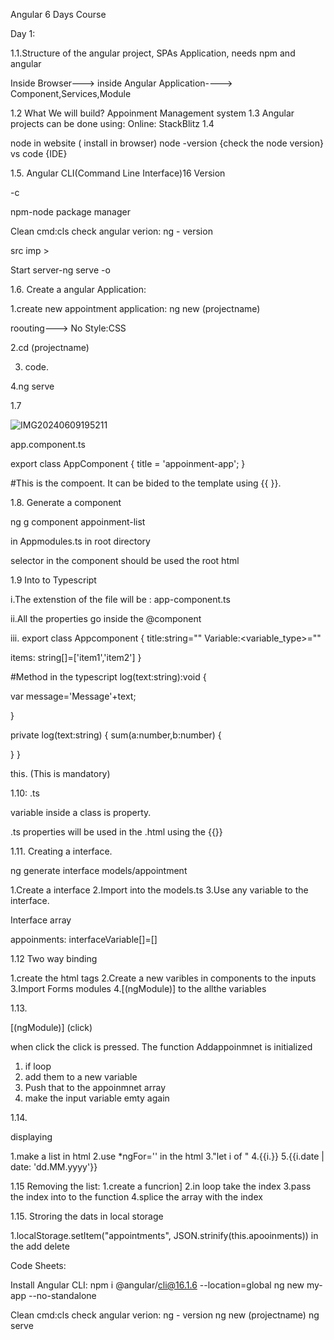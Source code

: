 Angular 6 Days Course

Day 1:

1.1.Structure of the angular project, SPAs Application, needs npm and angular

Inside Browser---> inside Angular Application----> Component,Services,Module



1.2 What We will build? Appoinment Management system
1.3 Angular projects can be done using: Online: StackBlitz
1.4


node in website ( install  in browser)
node -version {check the node version}
vs code {IDE}

1.5. Angular CLI(Command Line Interface)16 Version

-c


npm-node package manager

Clean cmd:cls
check angular verion: ng - version

src imp > 

Start server-ng serve -o




1.6.   Create a angular Application: 



1.create new appointment application:  ng new (projectname)

roouting---> No
Style:CSS

2.cd (projectname)  

3. code.

4.ng serve




1.7

![IMG20240609195211](https://github.com/giriselvansridhar/Appoinment-App/assets/131362593/c6a192e5-be0f-4db1-a336-f923de978933)







app.component.ts


export class AppComponent {
  title = 'appoinment-app';
}



#This is the compoent. It can be bided to the template using {{ }}.




1.8. Generate a component

ng  g component appoinment-list

in Appmodules.ts in root directory 


selector in the component should be used the root html




1.9 Into to Typescript


i.The extenstion of the file will be : app-component.ts


ii.All the properties go inside the @component

iii. export class Appcomponent
{
title:string=""
Variable:<variable_type>=""

items: string[]=['item1','item2']
}


#Method in the typescript
log(text:string):void
{



var message='Message'+text;


}

private log(text:string)
{
sum(a:number,b:number)
{

}
}


this. (This is mandatory)

1.10: .ts


variable inside a class is property.

.ts properties will be used in the .html using the {{}}

1.11. Creating a interface.


ng generate interface models/appointment


1.Create a interface
2.Import into the models.ts
3.Use any variable to the interface.

Interface array

appoinments: interfaceVariable[]=[]


1.12 Two way binding

1.create the html tags
2.Create a new varibles in components to the inputs
3.Import Forms modules
4.[(ngModule)] to the allthe variables


1.13. 

[(ngModule)]
(click)

when click the click is pressed. The function Addappoinmnet is initialized 


1. if loop
2. add them to a new variable
3. Push that to the appoinmnet array
4. make the input variable emty again


1.14.

displaying

1.make a list in html
2.use *ngFor='' in the html
3."let i of <array>"
4.{{i.<array elements>}}
5.{{i.date | date: 'dd.MM.yyyy'}}



1.15 Removing the list:
1.create a funcrion]
2.in loop take the index
3.pass the index into to the function
4.splice the array with the index


1.15. 
Stroring the dats in local storage

1.localStorage.setItem("appointments", JSON.strinify(this.apooinments)) in the add delete 




   











































Code Sheets:

Install Angular CLI: npm i @angular/cli@16.1.6 --location=global
ng new my-app --no-standalone

Clean cmd:cls
check angular verion: ng - version
 ng new (projectname)
ng serve


